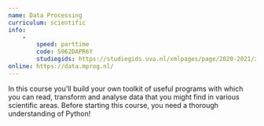 ```yaml
---
name: Data Processing
curriculum: scientific
info:
    -
        speed: parttime
        code: 5062DAPR6Y
        studiegids: https://studiegids.uva.nl/xmlpages/page/2020-2021/zoek-vak/vak/79534
online: https://data.mprog.nl/
---
```


In this course you'll build your own toolkit of useful programs with which you can read, transform and analyse data that you might find in various scientific areas. Before starting this course, you need a thorough understanding of Python!
